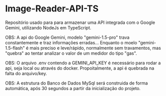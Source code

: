 # Image-Reader-API-TS
Repositório usado para para armazenar uma API integrada com o Google Gemini, utilizando NodeJs em TypeScript.

OBS: A api do Google Gemini, modelo "gemini-1.5-pro" trava constantemente e traz informações erradas... Enquanto o moelo "gemini-1.5-flash" é mais preciso e leve/rápido, normalmente sem travamentos, mas "quebra" ao tentar analizar o valor de um medidor do tipo "gas".

OBS: O arquivo .env contendo a GEMINI_API_KEY é necessário para rodar a api, seja local ou através do docker. Propoitalmente, a api é quebrada na falta do arquivo/key.

OBS: A estrutura do Banco de Dados MySql será construida de forma automática, após 30 segundos a partir da inicialização do projeto.
